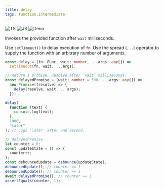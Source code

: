 ```yaml
---
title: delay
tags: function,intermediate
---
```


![TS](https://img.shields.io/badge/supports-typescript-blue.svg?style=flat-square)
![JS](https://img.shields.io/badge/supports-javascript-yellow.svg?style=flat-square)
![Deno](https://img.shields.io/badge/supports-deno-green.svg?style=flat-square)

Invokes the provided function after `wait` milliseconds.

Use `setTimeout()` to delay execution of `fn`.
Use the spread (`...`) operator to supply the function with an arbitrary number of arguments.

```ts
const delay = (fn: Func, wait: number, ...args: any[]) =>
  setTimeout(fn, wait, ...args);

// Return a promise, Resolve after `wait` milliseconds.
const delayedPromise = (wait: number = 300, ...args: any[]) =>
  new Promise((resolve) => {
    delay(resolve, wait, ...args);
  });
```

```ts
delay(
  function (text) {
    console.log(text);
  },
  1000,
  "later"
); // Logs 'later' after one second.

// delayedPromise
let counter = 0;
const updateState = () => {
  counter++;
};
const debouncedUpdate = debounce(updateState);
debouncedUpdate(); // counter == 1
debouncedUpdate(); // counter == 1
await delayedPromise(); // counter == 1
assertEquals(counter, 1);
```
